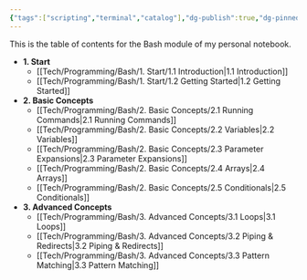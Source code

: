 ```yaml
---
{"tags":["scripting","terminal","catalog"],"dg-publish":true,"dg-pinned":true,"authors":["Atri"],"permalink":"/tech/programming/bash/bash/","pinned":true,"dgPassFrontmatter":true,"created":"2024-03-04T10:56:30.022-05:00","updated":"2024-03-09T01:35:36.976-05:00"}
---
```


This is the table of contents for the Bash module of my personal notebook.


- **1. Start**
  - [[Tech/Programming/Bash/1. Start/1.1 Introduction\|1.1 Introduction]]
  - [[Tech/Programming/Bash/1. Start/1.2 Getting Started\|1.2 Getting Started]]
- **2. Basic Concepts**
  - [[Tech/Programming/Bash/2. Basic Concepts/2.1 Running Commands\|2.1 Running Commands]]
  - [[Tech/Programming/Bash/2. Basic Concepts/2.2 Variables\|2.2 Variables]]
  - [[Tech/Programming/Bash/2. Basic Concepts/2.3 Parameter Expansions\|2.3 Parameter Expansions]]
  - [[Tech/Programming/Bash/2. Basic Concepts/2.4 Arrays\|2.4 Arrays]]
  - [[Tech/Programming/Bash/2. Basic Concepts/2.5 Conditionals\|2.5 Conditionals]]
- **3. Advanced Concepts**
  - [[Tech/Programming/Bash/3. Advanced Concepts/3.1 Loops\|3.1 Loops]]
  - [[Tech/Programming/Bash/3. Advanced Concepts/3.2 Piping & Redirects\|3.2 Piping & Redirects]]
  - [[Tech/Programming/Bash/3. Advanced Concepts/3.3 Pattern Matching\|3.3 Pattern Matching]]

